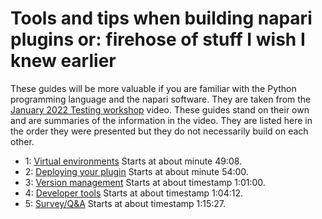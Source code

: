 # Tools and tips when building napari plugins or: firehose of stuff I wish I knew earlier  

These guides will be more valuable if you are familiar with the Python programming language and the napari software. They are taken from the [January 2022 Testing workshop](https://www.youtube.com/watch?v=IsHYnI8Tbfw&list=PLilvrWT8aLuYID3YZ7KddS5ky2SaH4DKK) video. These guides stand on their own and are summaries of the information in the video. They are listed here in the order they were presented but they do not necessarily build on each other. 
  
* 1: [Virtual environments](./1-virtual-environments) Starts at about minute 49:08.  
* 2: [Deploying your plugin](./2-deploying-your-plugin.md) Starts at about minute 54:00.  
* 3: [Version management](./3-version-management.md) Starts at about timestamp 1:01:00.   
* 4: [Developer tools](./4-developer-tools.md) Starts at about timestamp 1:04:12.  
* 5: [Survey/Q&A](./5-Survey.md) Starts at about timestamp 1:15:27.  